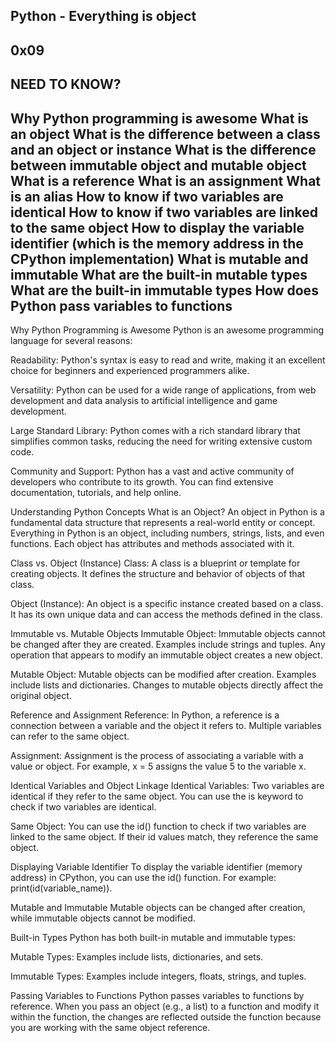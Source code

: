 Python - Everything is object
-----------------------------
0x09
-----

NEED TO KNOW?
--------------

Why Python programming is awesome
What is an object
What is the difference between a class and an object or instance
What is the difference between immutable object and mutable object
What is a reference
What is an assignment
What is an alias
How to know if two variables are identical
How to know if two variables are linked to the same object
How to display the variable identifier (which is the memory address in the CPython implementation)
What is mutable and immutable
What are the built-in mutable types
What are the built-in immutable types
How does Python pass variables to functions
-----------------------------------------------------------

Why Python Programming is Awesome
Python is an awesome programming language for several reasons:

Readability: Python's syntax is easy to read and write, making it an excellent choice for beginners and experienced programmers alike.

Versatility: Python can be used for a wide range of applications, from web development and data analysis to artificial intelligence and game development.

Large Standard Library: Python comes with a rich standard library that simplifies common tasks, reducing the need for writing extensive custom code.

Community and Support: Python has a vast and active community of developers who contribute to its growth. You can find extensive documentation, tutorials, and help online.

Understanding Python Concepts
What is an Object?
An object in Python is a fundamental data structure that represents a real-world entity or concept. Everything in Python is an object, including numbers, strings, lists, and even functions. Each object has attributes and methods associated with it.

Class vs. Object (Instance)
Class: A class is a blueprint or template for creating objects. It defines the structure and behavior of objects of that class.

Object (Instance): An object is a specific instance created based on a class. It has its own unique data and can access the methods defined in the class.

Immutable vs. Mutable Objects
Immutable Object: Immutable objects cannot be changed after they are created. Examples include strings and tuples. Any operation that appears to modify an immutable object creates a new object.

Mutable Object: Mutable objects can be modified after creation. Examples include lists and dictionaries. Changes to mutable objects directly affect the original object.

Reference and Assignment
Reference: In Python, a reference is a connection between a variable and the object it refers to. Multiple variables can refer to the same object.

Assignment: Assignment is the process of associating a variable with a value or object. For example, x = 5 assigns the value 5 to the variable x.

Identical Variables and Object Linkage
Identical Variables: Two variables are identical if they refer to the same object. You can use the is keyword to check if two variables are identical.

Same Object: You can use the id() function to check if two variables are linked to the same object. If their id values match, they reference the same object.

Displaying Variable Identifier
To display the variable identifier (memory address) in CPython, you can use the id() function. For example: print(id(variable_name)).

Mutable and Immutable
Mutable objects can be changed after creation, while immutable objects cannot be modified.

Built-in Types
Python has both built-in mutable and immutable types:

Mutable Types: Examples include lists, dictionaries, and sets.

Immutable Types: Examples include integers, floats, strings, and tuples.

Passing Variables to Functions
Python passes variables to functions by reference. When you pass an object (e.g., a list) to a function and modify it within the function, the changes are reflected outside the function because you are working with the same object reference.
